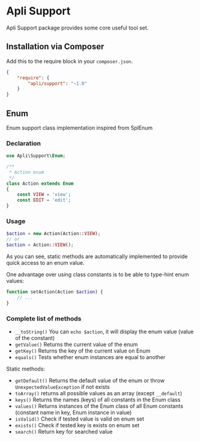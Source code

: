 # Apli Support
       
Apli Support package provides some core useful tool set.

## Installation via Composer

Add this to the require block in your `composer.json`.

``` json
{
    "require": {
        "apli/support": "~1.0"
    }
}
```

## Enum

Enum support class implementation inspired from SplEnum

### Declaration

```php
use Apli\Support\Enum;

/**
 * Action enum
 */
class Action extends Enum
{
    const VIEW = 'view';
    const EDIT = 'edit';
}
```

### Usage

```php
$action = new Action(Action::VIEW);
// or
$action = Action::VIEW();
```

As you can see, static methods are automatically implemented to provide quick access to an enum value.

One advantage over using class constants is to be able to type-hint enum values:

```php
function setAction(Action $action) {
    // ...
}
```

### Complete list of methods

- `__toString()` You can `echo $action`, it will display the enum value (value of the constant)
- `getValue()` Returns the current value of the enum
- `getKey()` Returns the key of the current value on Enum
- `equals()` Tests whether enum instances are equal to another

Static methods:

- `getDefault()` Returns the default value of the enum or throw `UnexpectedValueException` if not exists
- `toArray()` returns all possible values as an array (except `__default`)
- `keys()` Returns the names (keys) of all constants in the Enum class
- `values()` Returns instances of the Enum class of all Enum constants (constant name in key, Enum instance in value)
- `isValid()` Check if tested value is valid on enum set
- `exists()` Check if tested key is exists on enum set
- `search()` Return key for searched value
